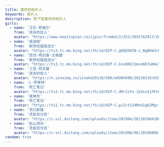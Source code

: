 ```yaml
---
title: 喜欢的纸片人
keywords: 纸片人
description: 陈下饭喜欢的纸片人
girls:
  - name: '艾伦·耶格尔'
    from: '进击的巨人'
    avatar: "https://www.keaitupian.cn/cjpic/frombd/2/253/2055762917/2615467417.jpg"
  - name: '绫波丽'
    from: '新世纪福音战士'
    avatar: "https://ts3.tc.mm.bing.net/th/id/OIP-C.gKQ8585B-s_NgBKWJLMFsQHaHa?r=0&rs=1&pid=ImgDetMain&o=7&rm=3"
  - name: '惣流·明日香·兰格雷'
    from: '新世纪福音战士'
    avatar: "https://ts3.tc.mm.bing.net/th/id/OIP-C.bssNXE1Smxo6D7uHmoTH6gAAAA?r=0&rs=1&pid=ImgDetMain&o=7&rm=3"
  - name: '三笠·阿克曼'
    from: '进击的巨人'
    avatar: "https://n.sinaimg.cn/sinakd20110/580/w690h690/20230210/655b-66395755956ed581bb0abaf4f7b55e1f.jpg"
  - name: 'L·罗莱特'
    from: '死亡笔记'
    avatar: "https://ts3.tc.mm.bing.net/th/id/OIP-C.dMrJzYo-iEdsi4jFKtQ5LQAAAA?r=0&rs=1&pid=ImgDetMain&o=7&rm=3"
  - name: '夜神月'
    from: '死亡笔记'
    avatar: "https://ts1.tc.mm.bing.net/th/id/OIP-C.piIct224MnU1gQJMqcfEEgHaF-?r=0&rs=1&pid=ImgDetMain&o=7&rm=3"
  - name: '灵幻新隆'
    from: '灵能百分百'
    avatar: "https://c-ssl.duitang.com/uploads/item/201904/20/2019042003822_cmRku.jpeg"
  - name: '影山茂夫'
    from: '灵能百分百'
    avatar: "https://c-ssl.duitang.com/uploads/item/201908/06/20190806123429_smtqk.jpg"
random: true
---
```


<YunGirls :girls="frontmatter.girls" :random="frontmatter.random" />
